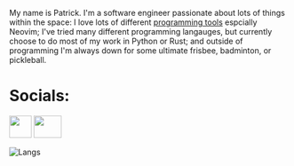 My name is Patrick. I'm a software engineer passionate about lots of things within the space:
I love lots of different [programming tools](https://github.com/Pjt727/dotfiles) espcially Neovim;
I've tried many different programming langauges, but currently choose to do most of my work in Python or Rust; and
outside of programming I'm always down for some ultimate frisbee, badminton, or pickleball.

# Socials:

<a href="https://linkedin.com/in/ptyler-cs/"><img src="https://companieslogo.com/img/orig/linkedin-2c3012a9.png?t=1700798504" width="40" height="40"/></a>
<a href="mailto:Patrick@nytyler.com"><img src="https://upload.wikimedia.org/wikipedia/commons/thumb/7/7e/Gmail_icon_%282020%29.svg/2560px-Gmail_icon_%282020%29.svg.png" width="50" height="40"/></a>

![Langs](https://github-readme-stats.vercel.app/api/top-langs/?username=pjt727&theme=rosepine)

